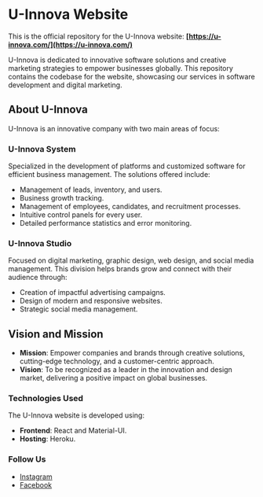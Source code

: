 # U-Innova Website

This is the official repository for the U-Innova website: **[https://u-innova.com/](https://u-innova.com/)** 

U-Innova is dedicated to innovative software solutions and creative marketing strategies to empower businesses globally. This repository contains the codebase for the website, showcasing our services in software development and digital marketing.

## About U-Innova

U-Innova is an innovative company with two main areas of focus:

### U-Innova System
Specialized in the development of platforms and customized software for efficient business management. The solutions offered include:
- Management of leads, inventory, and users.
- Business growth tracking.
- Management of employees, candidates, and recruitment processes.
- Intuitive control panels for every user.
- Detailed performance statistics and error monitoring.

### U-Innova Studio
Focused on digital marketing, graphic design, web design, and social media management. This division helps brands grow and connect with their audience through:
- Creation of impactful advertising campaigns.
- Design of modern and responsive websites.
- Strategic social media management.

## Vision and Mission

- **Mission**: Empower companies and brands through creative solutions, cutting-edge technology, and a customer-centric approach.
- **Vision**: To be recognized as a leader in the innovation and design market, delivering a positive impact on global businesses.

### Technologies Used

The U-Innova website is developed using:

- **Frontend**: React and Material-UI.
- **Hosting**: Heroku.

### Follow Us

- [Instagram](https://www.instagram.com/uinnova_studio)
- [Facebook](https://www.facebook.com/uinnova.studio)